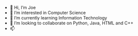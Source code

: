 - 👋 Hi, I’m Joe
- 👀 I’m interested in Computer Science 
- 🌱 I’m currently learning Information Technology
- 💞️ I’m looking to collaborate on Python, Java, HTML and C++
- 📫 

<!---
jlh1186/jlh1186 is a ✨ special ✨ repository because its `README.md` (this file) appears on your GitHub profile.
You can click the Preview link to take a look at your changes.
--->
